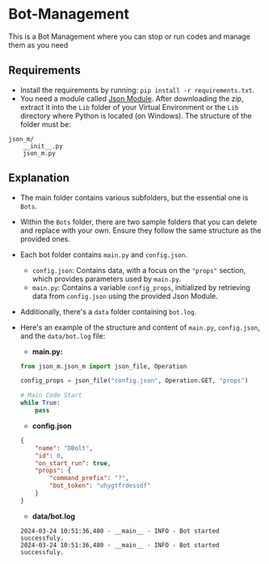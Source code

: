 # Bot-Management
This is a Bot Management where you can stop or run codes and manage them as you need

## Requirements
- Install the requirements by running: `pip install -r requirements.txt`.
- You need a module called [Json Module](https://github.com/AmineGm73/Json-Module). After downloading the zip, extract it into the `Lib` folder of your Virtual Environment or the `Lib` directory where Python is located (on Windows). The structure of the folder must be:
```
json_m/
    __init__.py
    json_m.py
```

## Explanation
- The main folder contains various subfolders, but the essential one is `Bots`.
- Within the `Bots` folder, there are two sample folders that you can delete and replace with your own. Ensure they follow the same structure as the provided ones.
- Each bot folder contains `main.py` and `config.json`.
  - `config.json`: Contains data, with a focus on the `"props"` section, which provides parameters used by `main.py`.
  - `main.py`: Contains a variable `config_props`, initialized by retrieving data from `config.json` using the provided Json Module.
- Additionally, there's a `data` folder containing `bot.log`.

- Here's an example of the structure and content of `main.py`, `config.json`, and the `data/bot.log` file:

    * **main.py:**
    ```python
    from json_m.json_m import json_file, Operation

    config_props = json_file("config.json", Operation.GET, "props")

    # Main Code Start
    while True:
        pass
    ```


    * **config.json**
    ```json
    {
        "name": "DBolt",
        "id": 0,
        "on_start_run": true,
        "props": {
            "command_prefix": "?",
            "bot_token": "uhygtfrdessdf"
        }
    }
    ```
    
    * **data/bot.log**
    ```log
    2024-03-24 10:51:36,480 - __main__ - INFO - Bot started successfuly.
    2024-03-24 10:51:36,480 - __main__ - INFO - Bot started successfuly.
    ```
